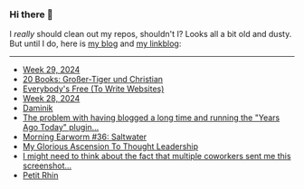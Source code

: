 ### Hi there 👋

I _really_ should clean out my repos, shouldn't I? Looks all a bit old and dusty. But until I do, here is [my blog](https://lostfocus.de/) and [my linkblog](https://dominikschwind.com/links):

--- 

<!-- POST-LIST:START -->
- [Week 29, 2024](https://lostfocus.de/2024/07/21/week-29-2024/)
- [20 Books: Großer-Tiger und Christian](https://lostfocus.de/2024/07/21/20-books-groser-tiger-und-christian/)
- [Everybody&#39;s Free &lpar;To Write Websites&rpar;](https://sarajoy.dev/blog/write-websites/)
- [Week 28, 2024](https://lostfocus.de/2024/07/14/week-28-2024/)
- [Daminik](https://lostfocus.de/2024/07/12/daminik/)
- [The problem with having blogged a long time and running the &quot;Years Ago Today&quot; plugin…](https://lostfocus.de/2024/07/12/233149/)
- [Morning Earworm #36: Saltwater](https://lostfocus.de/2024/07/12/morning-earworm-36-saltwater/)
- [My Glorious Ascension To Thought Leadership](https://ludic.mataroa.blog/blog/my-glorious-ascension-to-thought-leadership/)
- [I might need to think about the fact that multiple coworkers sent me this screenshot…](https://lostfocus.de/2024/07/09/233140/)
- [Petit Rhin](https://lostfocus.de/2024/07/08/233132/)
<!-- POST-LIST:END -->

<!--
**lostfocus/lostfocus** is a ✨ _special_ ✨ repository because its `README.md` (this file) appears on your GitHub profile.

Here are some ideas to get you started:

- 🔭 I’m currently working on ...
- 🌱 I’m currently learning ...
- 👯 I’m looking to collaborate on ...
- 🤔 I’m looking for help with ...
- 💬 Ask me about ...
- 📫 How to reach me: ...
- 😄 Pronouns: ...
- ⚡ Fun fact: ...
-->
